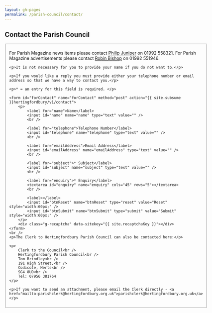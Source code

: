 ```yaml
---
layout: gh-pages
permalink: /parish-council/contact/
---
```


<h2>Contact the Parish Council</h2>

<fieldset>
	<p>For Parish Magazine news items please contact <a href="mailto:kpjuniper@yahoo.co.uk">Philip Juniper</a> on 01992 558321. For Parish Magazine advertisements please contact <a href="mailto:Robinhbishop@gmail.com">Robin Bishop</a> on 01992 551946.</p>

	<p>It is not necessary for you to provide your name if you do not want to.</p>

	<p>If you would like a reply you must provide either your telephone number or email address so that we have a way to contact you.</p>

	<p>* = an entry for this field is required. </p>

	<form id="forContact" name="forContact" method="post" action="{{ site.subsume }}hertingfordbury/v1/contact">
		<p>
			<label for="name">Name</label>
			<input id="name" name="name" type="text" value="" />
			<br />

			<label for="telephone">Telephone Number</label>
			<input id="telephone" name="telephone" type="text" value="" />
			<br />

			<label for="emailAddress">Email Address</label>
			<input id="emailAddress" name="emailAddress" type="text" value="" />
			<br />

			<label for="subject">* Subject</label>
			<input id="subject" name="subject" type="text" value="" />
			<br />

			<label for="enquiry">* Enquiry</label>
			<textarea id="enquiry" name="enquiry" cols="45" rows="5"></textarea>
			<br />

			<label></label>
			<input id="btnReset" name="btnReset" type="reset" value="Reset" style="width:60px;" />
			<input id="btnSubmit" name="btnSubmit" type="submit" value="Submit" style="width:60px;" />
		</p>
		<div class="g-recaptcha" data-sitekey="{{ site.recaptchaKey }}"></div>
	</form>
	<br />
	<p>The Clerk to Hertingfordbury Parish Council can also be contacted here:</p>

	<p>
		Clerk to the Council<br />
		Hertingfordbury Parish Council<br />
		Tom Brindley<br />
		191 High Street,<br />
		Codicote, Herts<br />
		SG4 8UD<br />
		Tel: 07956 381764
	</p>

	<p>If you want to send an attachment, please email the Clerk directly - <a href="mailto:parishclerk@hertingfordbury.org.uk">parishclerk@hertingfordbury.org.uk</a></p>
</fieldset>
